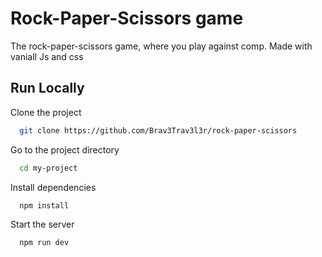 
# Rock-Paper-Scissors game

The rock-paper-scissors game, where you play against comp. Made with vaniall Js and css

## Run Locally

Clone the project

```bash
  git clone https://github.com/Brav3Trav3l3r/rock-paper-scissors
```

Go to the project directory

```bash
  cd my-project
```

Install dependencies

```bash
  npm install
```

Start the server

```bash
  npm run dev
```

